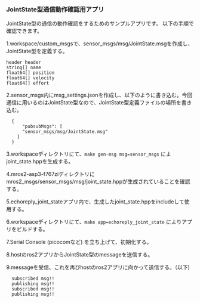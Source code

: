 ### JointState型通信動作確認用アプリ

JointState型の通信の動作確認をするためのサンプルアプリです。
以下の手順で確認できます。

1.workspace/custom_msgsで、sensor_msgs/msg/JointState.msgを作成し、JointState型を定義する。

  ```
  header header
  string[] name
  float64[] position
  float64[] velocity
  float64[] effort
  ```

2.sensor_msgs内にmsg_settings.jsonを作成し、以下のように書き込む。今回通信に用いるのはJointState型なので、JointState型定義ファイルの場所を書き込む。
```
  {
      "pubsubMsgs": [
      "sensor_msgs/msg/JointState.msg"
    ]
  }
```

3.workspaceディレクトリにて、`make gen-msg msg=sensor_msgs` によjoint_state.hppを生成する。

4.mros2-asp3-f767ziディレクトリにmros2_msgs/sensor_msgs/msg/joint_state.hppが生成されていることを確認する。

5.echoreply_joint_stateアプリ内で、生成したjoint_state.hppをincludeして使用する。

6.workspaceディレクトリにて、`make app=echoreply_joint_state` によりアプリをビルドする。

7.Serial Console (picocomなど) を立ち上げて、初期化する。

8.hostのros2アプリからJointState型のmessageを送信する。

9.messageを受信、これを再びhostのros2アプリに向かって送信する。（以下)

```
  subscribed msg!!
  publishing msg!!
  subscribed msg!!
  publishing msg!!
```